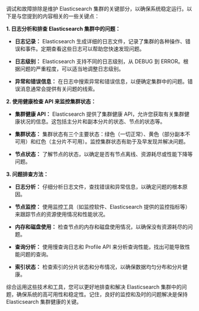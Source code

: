 调试和故障排除是维护 Elasticsearch 集群的关键部分，以确保系统稳定运行。以下是与您提到的内容相关的一些关键点：

**1. 日志分析和排查 Elasticsearch 集群中的问题：**

- **日志记录：** Elasticsearch 生成详细的日志文件，记录了集群的各种操作、错误和事件。定期查看这些日志可以帮助您快速发现问题。

- **日志级别：** Elasticsearch 支持不同的日志级别，从 DEBUG 到 ERROR。根据问题的严重程度，可以适当地调整日志级别。

- **异常和错误信息：** 在日志中搜索异常和错误信息，以便确定集群中的问题。错误消息通常会提供有关问题的线索。

**2. 使用健康检查 API 来监控集群状态：**

- **集群健康 API：** Elasticsearch 提供了集群健康 API，允许您获取有关集群健康状况的信息。这包括主分片和副本分片的状态、节点的状态等。

- **集群状态：** 集群状态有三个主要状态：绿色（一切正常）、黄色（部分副本不可用）和红色（主分片不可用）。监控集群状态有助于及早发现并解决问题。

- **节点状态：** 了解节点的状态，以确定是否有节点离线、资源耗尽或性能下降等问题。

**3. 问题排查方法：**

- **日志分析：** 仔细分析日志文件，查找错误和异常信息，以确定问题的根本原因。

- **节点监控：** 使用监控工具（如监控软件、Elasticsearch 提供的监控指标等）来跟踪节点的资源使用情况和性能状况。

- **内存和磁盘使用：** 检查节点的内存和磁盘使用情况，以确保没有资源耗尽的问题。

- **查询分析：** 使用慢查询日志和 Profile API 来分析查询性能，找出可能导致性能问题的查询。

- **索引状态：** 检查索引的分片状态和分布情况，以确保数据均匀分布和分片健康。

综合运用这些技术和工具，您可以更好地排查和解决 Elasticsearch 集群中的问题，确保系统的高可用性和稳定性。记住，良好的监控和及时的问题解决是保持 Elasticsearch 集群健康的关键。